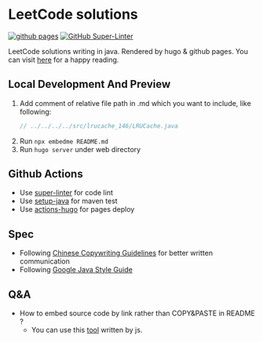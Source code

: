 # LeetCode solutions

[![github pages](https://github.com/NoSugarCoffee/leetcode/actions/workflows/gh-pages.yml/badge.svg)](https://github.com/NoSugarCoffee/leetcode/actions/workflows/gh-pages.yml)
[![GitHub Super-Linter](https://github.com/NoSugarCoffee/leetcode/actions/workflows/Lint%20Code%20Base/badge.svg)](https://github.com/marketplace/actions/super-linter)


LeetCode solutions writing in java. Rendered by hugo & github pages. You can
visit [here](https://nosugarcoffee.github.io/leetcode) for a happy reading.

## Local Development And Preview

1. Add comment of relative file path in .md which you want to include, like following:
    ```java
    // ../../../../src/lrucache_146/LRUCache.java
    ```
2. Run `npx embedme README.md`
3. Run `hugo server` under web directory

## Github Actions

- Use [super-linter](https://github.com/github/super-linter) for code lint
- Use [setup-java](https://docs.github.com/en/actions/guides/building-and-testing-java-with-maven) for maven test
- Use [actions-hugo](https://github.com/peaceiris/actions-hugo) for pages deploy

## Spec

- Following [Chinese Copywriting Guidelines](https://github.com/sparanoid/chinese-copywriting-guidelines) for better written communication
- Following [Google Java Style Guide](https://google.github.io/styleguide/javaguide.html) 
## Q&A

- How to embed source code by link rather than COPY&PASTE in README ?
    - You can use this [tool](https://github.com/zakhenry/embedme) written by js.